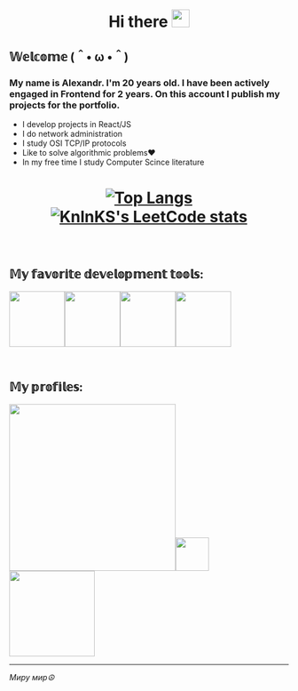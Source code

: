 

<h1 align="center">Hi there
<img src="https://github.com/blackcater/blackcater/raw/main/images/Hi.gif" height="32"/></h1>


<h2>𝕎𝕖𝕝𝕔𝕠𝕞𝕖 (＾• ω •＾)</h2>
<h3>My name is Alexandr. I'm 20 years old. I have been actively engaged in Frontend for 2 years. On this account I publish my projects for the portfolio.  </h3>
<ul>
 <li>I develop projects in React/JS</li>
 <li>I do network administration</li>
 <li>I study OSI TCP/IP protocols</li>
 <li>Like to solve algorithmic problems❤</li>
 <li>In my free time I study Computer Scince literature</li>
</ul>
<h1 align="center">
 
[![Top Langs](https://github-readme-stats.vercel.app/api/top-langs/?username=anuraghazra)](https://github.com/panchopensmart)
[![KnlnKS's LeetCode stats](https://leetcode-stats-six.vercel.app/api?username=panchopensmart&theme=dark)](https://leetcode.com/panchopensmart/) 

</h1>

<br />

<h2>𝕄𝕪 𝕗𝕒𝕧𝕠𝕣𝕚𝕥𝕖 𝕕𝕖𝕧𝕖𝕝𝕠𝕡𝕞𝕖𝕟𝕥 𝕥𝕠𝕠𝕝𝕤:</h2>
<p><a href="https://www.jetbrains.com/phpstorm/"><img src="https://media.giphy.com/media/TuGVzbywNqfOpw1VWi/giphy.gif" width="100"/></a><a href="https://www.figma.com"><img src="https://media.giphy.com/media/GFGDHw67eO1snrEqfY/giphy.gif" width="100"/></a><a href="https://www.mozilla.org/ru/firefox/developer/"><img src="https://media.giphy.com/media/L6NdhUFd5GBigmt3eF/giphy.gif" width="100"/></a><a href="https://www.adobe.com/ru/products/illustrator.html"><img src="https://media.giphy.com/media/tH16KZtl30ZO2RRH6T/giphy.gif" width="100"/></a></p>

<br/>

<h2>𝕄𝕪 𝕡𝕣𝕠𝕗𝕚𝕝𝕖𝕤:</h2>
<p align="left"><a><img src="https://res.cloudinary.com/css-tricks/images/w_1024,h_193/f_auto,q_auto/v1642454945/codepen-wordmark-display-inside-white@10x_163987fcdd/codepen-wordmark-display-inside-white@10x_163987fcdd.png?_i=AA" width="300"/></a><a><img src="https://avatars.githubusercontent.com/u/32880324?s=200&v=4" width="60"/><a><img src="https://cdn.freebiesupply.com/logos/large/2x/behance-3-logo-png-transparent.png" width="154"/></a></p>
 <hr>
 <i>Миру мир☮</i>
